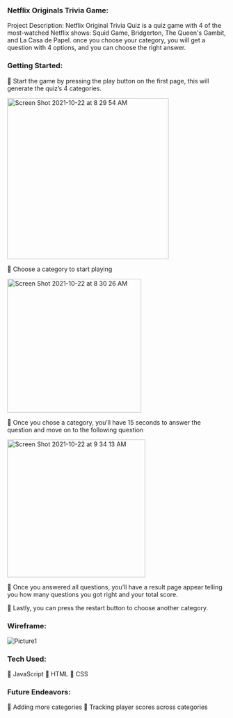 ### Netflix Originals Trivia Game:


Project Description: Netflix Original Trivia Quiz is a quiz game with 4 of the most-watched Netflix shows: Squid Game, Bridgerton, The Queen's Gambit, and La Casa de Papel. once you choose your category, you will get a question with 4 options, and you can choose the right answer.


### Getting Started: 

	Start the game by pressing the play button on the first page, this will generate the quiz’s 4 categories. 

<img width="371" alt="Screen Shot 2021-10-22 at 8 29 54 AM" src="https://user-images.githubusercontent.com/88590163/138462183-9a30b8c7-70b9-49a6-b87d-c59f82fba147.png">


	Choose a category to start playing

<img width="308" alt="Screen Shot 2021-10-22 at 8 30 26 AM" src="https://user-images.githubusercontent.com/88590163/138462450-8d75bc14-c213-48c8-b5e5-6bb39bee18d0.png">


	Once you chose a category, you’ll have 15 seconds to answer the question and move on to the following question 

<img width="317" alt="Screen Shot 2021-10-22 at 9 34 13 AM" src="https://user-images.githubusercontent.com/88590163/138462737-5bf5a00a-d000-4b61-a5ca-221b09a58887.png">

	Once you answered all questions, you’ll have a result page appear telling you how many questions you got right and your total score. 

	Lastly, you can press the restart button to choose another category. 


### Wireframe:

![Picture1](https://user-images.githubusercontent.com/88590163/138293397-47083db6-060c-44d1-89b1-e239d48e113a.png)


### Tech Used:
 
	JavaScript
	HTML
	CSS

### Future Endeavors: 

	Adding more categories 
	Tracking player scores across categories 
